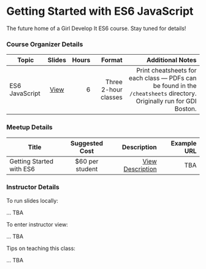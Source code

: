 # Getting Started with ES6 JavaScript

The future home of a Girl Develop It ES6 course. Stay tuned for details!

### Course Organizer Details

| Topic | Slides | Hours | Format | Additional Notes |
| ----- |:-----:| -----:| -----:| -----:|
| ES6 JavaScript | [View](http://anything.codes/gdi-es6-javascript) | 6 | Three 2-hour classes | Print cheatsheets for each class — PDFs can be found in the `/cheatsheets` directory. Originally run for GDI Boston. |

### Meetup Details

| Title | Suggested Cost | Description | Example URL |
| ----- |:-----:| -----:| -----:|
| Getting Started with ES6 | $60 per student | [View Description](documentation/meetup-description.md) | TBA |

### Instructor Details

To run slides locally:

... TBA

To enter instructor view:

... TBA

Tips on teaching this class:

... TBA